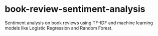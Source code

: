 # book-review-sentiment-analysis
Sentiment analysis on book reviews using TF-IDF and machine learning models like Logistic Regression and Random Forest.
